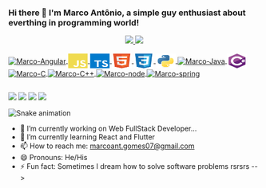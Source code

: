 ### Hi there 👋 I'm Marco Antônio, a simple guy enthusiast about everthing in programming world!

<div align="center">
  <a href="https://github.com/MarcoAntonioGomes">
  <img height="180em" src="https://github-readme-stats.vercel.app/api?username=MarcoAntonioGomes&show_icons=true&theme=radical"/>
  <img height="180em" src="https://github-readme-stats.vercel.app/api/top-langs/?username=MarcoAntonioGomes&layout=compact&langs_count=8&theme=dracula"/>
</div>
<div style="display: inline_block"><br>
  <img align="center" alt="Marco-Angular" height="30" width="40" src="https://cdn.jsdelivr.net/gh/devicons/devicon/icons/angularjs/angularjs-original.svg">
  <img align="center" alt="Marco-Js" height="30" width="40" src="https://raw.githubusercontent.com/devicons/devicon/master/icons/javascript/javascript-plain.svg">
  <img align="center" alt="Marco-Ts" height="30" width="40" src="https://raw.githubusercontent.com/devicons/devicon/master/icons/typescript/typescript-plain.svg">
  <img align="center" alt="Marco-HTML" height="30" width="40" src="https://raw.githubusercontent.com/devicons/devicon/master/icons/html5/html5-original.svg">
  <img align="center" alt="Marco-CSS" height="30" width="40" src="https://raw.githubusercontent.com/devicons/devicon/master/icons/css3/css3-original.svg">
  <img align="center" alt="Marco-Python" height="30" width="40" src="https://raw.githubusercontent.com/devicons/devicon/master/icons/python/python-original.svg">
  <img align="center" alt="Marco-Java" height="30" width="40" src="https://cdn.jsdelivr.net/gh/devicons/devicon/icons/java/java-original.svg">
  <img align="center" alt="Marco-Csharp" height="30" width="40" src="https://raw.githubusercontent.com/devicons/devicon/master/icons/csharp/csharp-original.svg">
  <img align="center" alt="Marco-C" height="30" width="40" src="https://cdn.jsdelivr.net/gh/devicons/devicon/icons/c/c-original.svg">
   <img align="center" alt="Marco-C++" height="30" width="40" src="https://cdn.jsdelivr.net/gh/devicons/devicon/icons/cplusplus/cplusplus-original.svg">
  <img align="center" alt="Marco-node" height="30" width="40" src="https://cdn.jsdelivr.net/gh/devicons/devicon/icons/nodejs/nodejs-original-wordmark.svg">
  <img align="center" alt="Marco-spring" height="30" width="40" src="https://cdn.jsdelivr.net/gh/devicons/devicon/icons/spring/spring-original.svg">
</div>
  
  ##
 
<div> 
  <a href="https://www.instagram.com/m4rc0g0ms/" target="_blank"><img src="https://img.shields.io/badge/-Instagram-%23E4405F?style=for-the-badge&logo=instagram&logoColor=white" target="_blank"></a>
  <a href = "mailto:marcoant.gomes07@gmail.com"><img src="https://img.shields.io/badge/-Gmail-%23333?style=for-the-badge&logo=gmail&logoColor=white" target="_blank"></a>
  <a href="https://www.linkedin.com/in/marco-ant%C3%B4nio-gomes-098031149/" target="_blank"><img src="https://img.shields.io/badge/-LinkedIn-%230077B5?style=for-the-badge&logo=linkedin&logoColor=white" target="_blank"></a> 
  <a href="https://twitter.com/MarcoAn01862181" target="_blank"><img src="https://img.shields.io/badge/Twitter-1DA1F2?style=for-the-badge&logo=twitter&logoColor=white"></a>
  
  ![Snake animation](https://github.com/MarcoAntonioGomes/MarcoAntonioGomes/blob/output/github-contribution-grid-snake.svg)
 
</div>



- 🔭 I’m currently working on Web FullStack Developer...
- 🌱 I’m currently learning React and Flutter
- 📫 How to reach me: marcoant.gomes07@gmail.com
- 😄 Pronouns: He/His
- ⚡ Fun fact: Sometimes I dream how to solve software problems rsrsrs
-->
